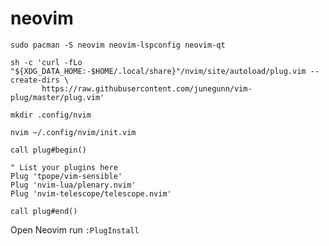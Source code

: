 # neovim

```
sudo pacman -S neovim neovim-lspconfig neovim-qt 
```
````
sh -c 'curl -fLo "${XDG_DATA_HOME:-$HOME/.local/share}"/nvim/site/autoload/plug.vim --create-dirs \
       https://raw.githubusercontent.com/junegunn/vim-plug/master/plug.vim'
````
````
mkdir .config/nvim
````
````
nvim ~/.config/nvim/init.vim
````
````
call plug#begin()

" List your plugins here
Plug 'tpope/vim-sensible'
Plug 'nvim-lua/plenary.nvim'
Plug 'nvim-telescope/telescope.nvim'

call plug#end()
````
Open Neovim
run `:PlugInstall`
